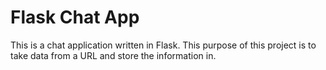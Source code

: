 # Flask Chat App

This is a chat application written in Flask. This purpose of this project is to
take data from a URL and store the information in.